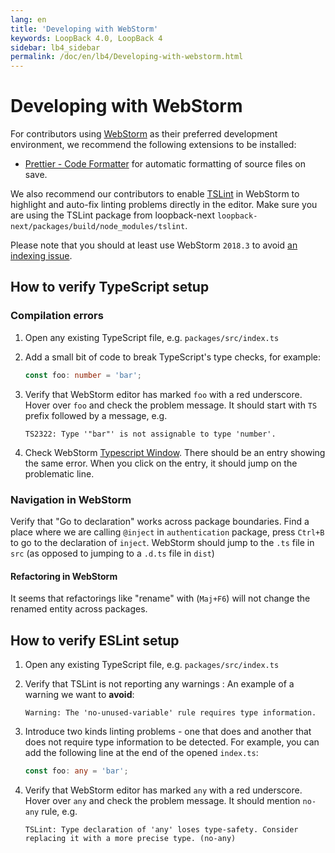 ```yaml
---
lang: en
title: 'Developing with WebStorm'
keywords: LoopBack 4.0, LoopBack 4
sidebar: lb4_sidebar
permalink: /doc/en/lb4/Developing-with-webstorm.html
---
```


# Developing with WebStorm

For contributors using [WebStorm](https://www.jetbrains.com/webstorm/) as their
preferred development environment, we recommend the following extensions to be
installed:

- [Prettier - Code Formatter](https://prettier.io/docs/en/webstorm.html) for
  automatic formatting of source files on save.

We also recommend our contributors to enable
[TSLint](https://www.jetbrains.com/help/webstorm/2018.2/tslint.html) in WebStorm
to highlight and auto-fix linting problems directly in the editor. Make sure you
are using the TSLint package from loopback-next
`loopback-next/packages/build/node_modules/tslint`.

Please note that you should at least use WebStorm `2018.3` to avoid
[an indexing issue](https://youtrack.jetbrains.com/issue/WEB-34416).

## How to verify TypeScript setup

### Compilation errors

1.  Open any existing TypeScript file, e.g. `packages/src/index.ts`

2.  Add a small bit of code to break TypeScript's type checks, for example:

    ```ts
    const foo: number = 'bar';
    ```

3.  Verify that WebStorm editor has marked `foo` with a red underscore. Hover
    over `foo` and check the problem message. It should start with `TS` prefix
    followed by a message, e.g.

    ```text
    TS2322: Type '"bar"' is not assignable to type 'number'.
    ```

4.  Check WebStorm
    [Typescript Window](https://www.jetbrains.com/help/webstorm/2018.2/typescript-compiler-tool-window.html?search=typescript).
    There should be an entry showing the same error. When you click on the
    entry, it should jump on the problematic line.

### Navigation in WebStorm

Verify that "Go to declaration" works across package boundaries. Find a place
where we are calling `@inject` in `authentication` package, press `Ctrl+B` to go
to the declaration of `inject`. WebStorm should jump to the `.ts` file in `src`
(as opposed to jumping to a `.d.ts` file in `dist`)

#### Refactoring in WebStorm

It seems that refactorings like "rename" with (`Maj+F6`) will not change the
renamed entity across packages.

## How to verify ESLint setup

1.  Open any existing TypeScript file, e.g. `packages/src/index.ts`

2.  Verify that TSLint is not reporting any warnings : An example of a warning
    we want to **avoid**:

    ```text
    Warning: The 'no-unused-variable' rule requires type information.
    ```

3.  Introduce two kinds linting problems - one that does and another that does
    not require type information to be detected. For example, you can add the
    following line at the end of the opened `index.ts`:

    ```ts
    const foo: any = 'bar';
    ```

4.  Verify that WebStorm editor has marked `any` with a red underscore. Hover
    over `any` and check the problem message. It should mention `no-any` rule,
    e.g.

    ```text
    TSLint: Type declaration of 'any' loses type-safety. Consider replacing it with a more precise type. (no-any)
    ```
